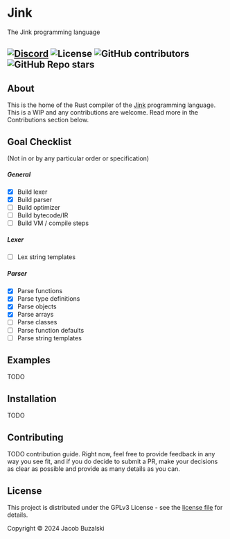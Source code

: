 # Jink
The Jink programming language

[![Discord](https://img.shields.io/discord/365599795886161941?label=Discord)](https://discord.gg/cWzcQz2)
![License](https://img.shields.io/github/license/jink-lang/jink)
![GitHub contributors](https://img.shields.io/github/contributors-anon/jink-lang/jink)
![GitHub Repo stars](https://img.shields.io/github/stars/jink-lang/jink?style=social)
---

## About
This is the home of the Rust compiler of the [Jink](https://github.com/jink-lang/jink) programming language. This is a WIP and any contributions are welcome. Read more in the Contributions section below.

## Goal Checklist

(Not in or by any particular order or specification)

##### General
- [x] Build lexer
- [x] Build parser
- [ ] Build optimizer
- [ ] Build bytecode/IR
- [ ] Build VM / compile steps
##### Lexer
- [ ] Lex string templates
##### Parser
- [x] Parse functions
- [x] Parse type definitions
- [x] Parse objects
- [x] Parse arrays
- [ ] Parse classes
- [ ] Parse function defaults
- [ ] Parse string templates

## Examples

TODO

## Installation

TODO

## Contributing

TODO contribution guide. Right now, feel free to provide feedback in any way you see fit, and if you do decide to submit a PR, make your decisions as clear as possible and provide as many details as you can.

## License

This project is distributed under the GPLv3 License - see the [license file](LICENSE) for details.

Copyright © 2024 Jacob Buzalski

